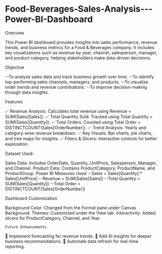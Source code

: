 # Food-Beverages-Sales-Analysis---Power-BI-Dashboard

Overview

This Power BI dashboard provides insights into sales performance, revenue trends, and business metrics for a Food & Beverages company. It includes key visualizations such as revenue by year, channel, salesperson, manager, and product category, helping stakeholders make data-driven decisions.

Objective

--To analyze sales data and track business growth over time.
--To identify top-performing sales channels, managers, and products.
--To visualize order trends and revenue contributions.
--To improve decision-making through data insights.

Features

✅ Revenue Analysis: Calculates total revenue using Revenue = SUM(Sales[Sales]).
✅ Total Quantity Sold: Tracked using Total Quantity = SUM(Sales[Quantity]).
✅ Total Orders: Counted using Total Order = DISTINCTCOUNT(Sales[OrderNumber]).
✅ Trend Analysis: Yearly and category-wise revenue breakdown.
✅ Key Visuals: Bar charts, pie charts, and tree maps for insights.
✅ Filters & Slicers: Interactive controls for better exploration.

Dataset Used-

Sales Data: Includes OrderDate, Quantity, UnitPrice, Salesperson, Manager, and Channel.
Product Data: Contains ProductCategory, ProductName, and ProductGroup.
Power BI Measures Used
--Sales = Sales[Quantity] * Sales[UnitPrice]
--Revenue = SUM(Sales[Sales])
--Total Quantity = SUM(Sales[Quantity])
--Total Order = DISTINCTCOUNT(Sales[OrderNumber])

Dashboard Customization

Background Color: Changed from the Format pane under Canvas Background.
Themes: Customized under the View tab.
Interactivity: Added slicers for ProductCategory, Channel, and Year.

	Future Enhancements
🔹 Implement forecasting for revenue trends.
🔹 Add AI insights for deeper business recommendations.
🔹 Automate data refresh for real-time reporting.

